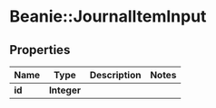 # Beanie::JournalItemInput

## Properties
Name | Type | Description | Notes
------------ | ------------- | ------------- | -------------
**id** | **Integer** |  | 


